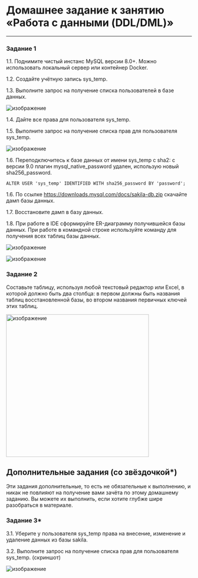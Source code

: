 # Домашнее задание к занятию «Работа с данными (DDL/DML)»

---

### Задание 1
1.1. Поднимите чистый инстанс MySQL версии 8.0+. Можно использовать локальный сервер или контейнер Docker.

1.2. Создайте учётную запись sys_temp. 

1.3. Выполните запрос на получение списка пользователей в базе данных.

![изображение](https://github.com/user-attachments/assets/1b483d3a-6e34-4f55-81c3-8c685352e8aa)

1.4. Дайте все права для пользователя sys_temp. 

1.5. Выполните запрос на получение списка прав для пользователя sys_temp.

![изображение](https://github.com/user-attachments/assets/de15beab-ec10-44bb-a721-90b340422a6f)

1.6. Переподключитесь к базе данных от имени sys_temp с sha2: с версии 9.0 плагин mysql_native_password удален, использую новый sha256_password.
```
ALTER USER 'sys_temp' IDENTIFIED WITH sha256_password BY 'password';
```

1.6. По ссылке https://downloads.mysql.com/docs/sakila-db.zip скачайте дамп базы данных.

1.7. Восстановите дамп в базу данных.

1.8. При работе в IDE сформируйте ER-диаграмму получившейся базы данных. При работе в командной строке используйте команду для получения всех таблиц базы данных.

![изображение](https://github.com/user-attachments/assets/90103334-977f-4089-b297-b4c49ac7a72c)

![изображение](https://github.com/user-attachments/assets/e92cbe23-4013-40bb-bf58-162f94855e38)

### Задание 2
Составьте таблицу, используя любой текстовый редактор или Excel, в которой должно быть два столбца: в первом должны быть названия таблиц восстановленной базы, во втором названия первичных ключей этих таблиц.

<img width="387" alt="изображение" src="https://github.com/user-attachments/assets/0c02488a-8d3c-420e-9b5e-ebecca94ce03" />

## Дополнительные задания (со звёздочкой*)
Эти задания дополнительные, то есть не обязательные к выполнению, и никак не повлияют на получение вами зачёта по этому домашнему заданию. Вы можете их выполнить, если хотите глубже шире разобраться в материале.

### Задание 3*
3.1. Уберите у пользователя sys_temp права на внесение, изменение и удаление данных из базы sakila.

3.2. Выполните запрос на получение списка прав для пользователя sys_temp. (скриншот)

![изображение](https://github.com/user-attachments/assets/edb46b03-2778-45e8-9cfa-79c365e2f858)
